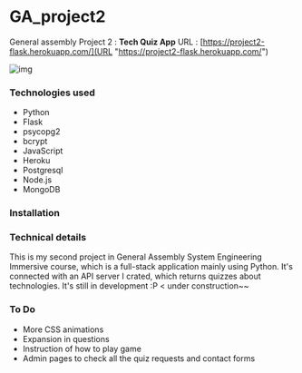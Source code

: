 # GA_project2
General assembly Project 2 : **Tech Quiz App**
URL : [https://project2-flask.herokuapp.com/](URL "https://project2-flask.herokuapp.com/")

![img](https://user-images.githubusercontent.com/84213832/166942110-f60f67cc-0417-45cd-9323-0a5622741b47.png)


### Technologies used
- Python
- Flask
- psycopg2
- bcrypt
- JavaScript
- Heroku
- Postgresql
- Node.js
- MongoDB

### Installation

### Technical details
This is my second project in General Assembly System Engineering Immersive course, which is a full-stack application mainly using Python. It's connected with an API server I crated, which returns quizzes about technologies.
It's still in development :P < under construction~~

### To Do
- More CSS animations
- Expansion in questions
- Instruction of how to play game
- Admin pages to check all the quiz requests and contact forms